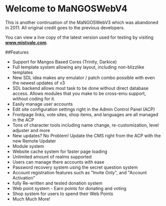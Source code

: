 # Welcome to MaNGOSWebV4
This is another continuation of the MaNGOSWebV3 which was abandoned in 2011.  All original credit goes to the previous developers.

You can view a live copy of the latest version used for testing by visiting **www.mistvale.com**.

##Features
 - Support for Mangos Based Cores (Trinity, Darkice)
 - Full template system allowing any layout, including non-blizzlike templates
 - New SDL idea makes any emulator / patch combo possible with even the newest updates of v3
 - SDL backend allows most task to be done without direct database access. Allows modules that you make to be cross-emu support, without coding for it.
 - Easily manage user accounts
 - Edit site configuration settings right in the Admin Control Panel (ACP)
 - Frontpage links, vote sites, shop items, and languages are all managed in the ACP
 - Tons of character tools including name change, re-customization, level adjuster and more
 - New updates? No Problem! Update the CMS right from the ACP with the new Remote Updater
 - Module system
 - Website cache system for faster page loading
 - Unlimited amount of realms supported
 - Users can manage there accounts with ease
 - Password recovery system using the secret question system
 - Account registration features such as "Invite Only", and "Account Activation"
 - fully Re-written and tested donation system
 - Web point system - Earn points for donating and voting
 - Shop system for users to spend their Web Points
 - Much Much More!
